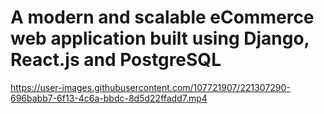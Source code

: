 #	A modern and scalable eCommerce web application built using Django, React.js and PostgreSQL

https://user-images.githubusercontent.com/107721907/221307290-696babb7-6f13-4c6a-bbdc-8d5d22ffadd7.mp4

